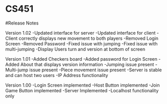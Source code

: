 # CS451

#Release Notes

  Version 1.02
    -Updated interface for server
    -Updated interface for client
    -Client correctly displays new movement to both players
    -Removed Login Screen
    -Removed Password 
    -Fixed issue with jumping
    -Fixed issue with multi-jumping
    -Display Users turn and version at bottom of screen
 
 
  Version 1.01
    -Added Checkers board 
    -Added password for Login Screen
    -Added About that displays version information
    -Jumping issue present
    -Multi-jump issue present
    -Piece movement issue present
    -Server is stable and can host two users
    -IP Address functionality
    
 Version 1.00
    -Login Screen implemented
    -Host Button implemented
    -Join Game Button implemented
    -Server Implemented
    -Localhost functionality only
